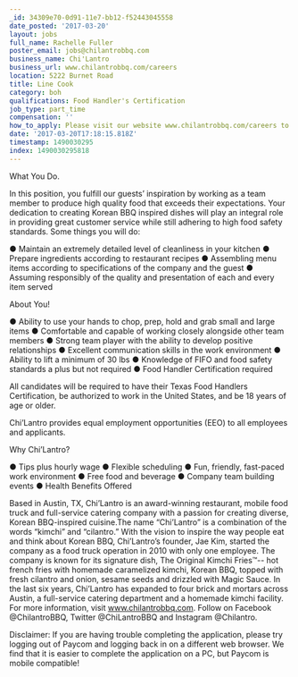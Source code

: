 ```yaml
---
_id: 34309e70-0d91-11e7-bb12-f52443045558
date_posted: '2017-03-20'
layout: jobs
full_name: Rachelle Fuller
poster_email: jobs@chilantrobbq.com
business_name: Chi'Lantro
business_url: www.chilantrobbq.com/careers
location: 5222 Burnet Road
title: Line Cook
category: boh
qualifications: Food Handler's Certification
job_type: part_time
compensation: ''
how_to_apply: Please visit our website www.chilantrobbq.com/careers to apply online.
date: '2017-03-20T17:18:15.818Z'
timestamp: 1490030295
index: 1490030295818
---
```

What You Do.

In this position, you fulfill our guests’ inspiration by working as a team member to produce high quality food that exceeds their expectations. Your dedication to creating Korean BBQ inspired dishes will play an integral role in providing great customer service while still adhering to high food safety standards. Some things you will do:

●	Maintain an extremely detailed level of cleanliness in your kitchen
●	Prepare ingredients according to restaurant recipes
●	Assembling menu items according to specifications of the company and the guest
●	Assuming responsibly of the quality and presentation of each and every item served

About You!

●	Ability to use your hands to chop, prep, hold and grab small and large items
●	Comfortable and capable of working closely alongside other team members
●	Strong team player with the ability to develop positive relationships
●	Excellent communication skills in the work environment
●	Ability to lift a minimum of 30 lbs
●	Knowledge of FIFO and food safety standards a plus but not required
●	Food Handler Certification required

All candidates will be required to have their Texas Food Handlers Certification, be authorized to work in the United States, and be 18 years of age or older. 

Chi’Lantro provides equal employment opportunities (EEO) to all employees and applicants.

Why Chi’Lantro?

●	Tips plus hourly wage
●	Flexible scheduling
●	Fun, friendly, fast-paced work environment
●	Free food and beverage
●	Company team building events
●	Health Benefits Offered

Based in Austin, TX, Chi’Lantro is an award-winning restaurant, mobile food truck and full-service catering company with a passion for creating diverse, Korean BBQ-inspired cuisine.The name “Chi’Lantro” is a combination of the words “kimchi” and “cilantro.” With the vision to inspire the way people eat and think about Korean BBQ, Chi’Lantro’s founder, Jae Kim, started the company as a food truck operation in 2010 with only one employee. The company is known for its signature dish, The Original Kimchi Fries™-- hot french fries with homemade caramelized kimchi, Korean BBQ, topped with fresh cilantro and onion, sesame seeds and drizzled with Magic Sauce. In the last six years, Chi’Lantro has expanded to four brick and mortars across Austin, a full-service catering department and a homemade kimchi facility. For more information, visit www.chilantrobbq.com. Follow on Facebook @ChilantroBBQ, Twitter @ChiLantroBBQ and Instagram @Chilantro.

Disclaimer: If you are having trouble completing the application, please try logging out of Paycom and logging back in on a different web browser. We find that it is easier to complete the application on a PC, but Paycom is mobile compatible!
